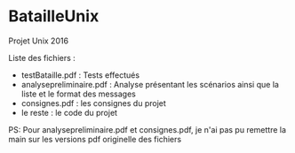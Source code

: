 # BatailleUnix
Projet Unix 2016

Liste des fichiers : 

+ testBataille.pdf : Tests effectués
+ analysepreliminaire.pdf : Analyse présentant les scénarios ainsi que la liste et le format des messages
+ consignes.pdf : les consignes du projet 
+ le reste : le code du projet

PS: Pour analysepreliminaire.pdf et consignes.pdf, je n'ai pas pu remettre la main sur les versions pdf originelle des fichiers